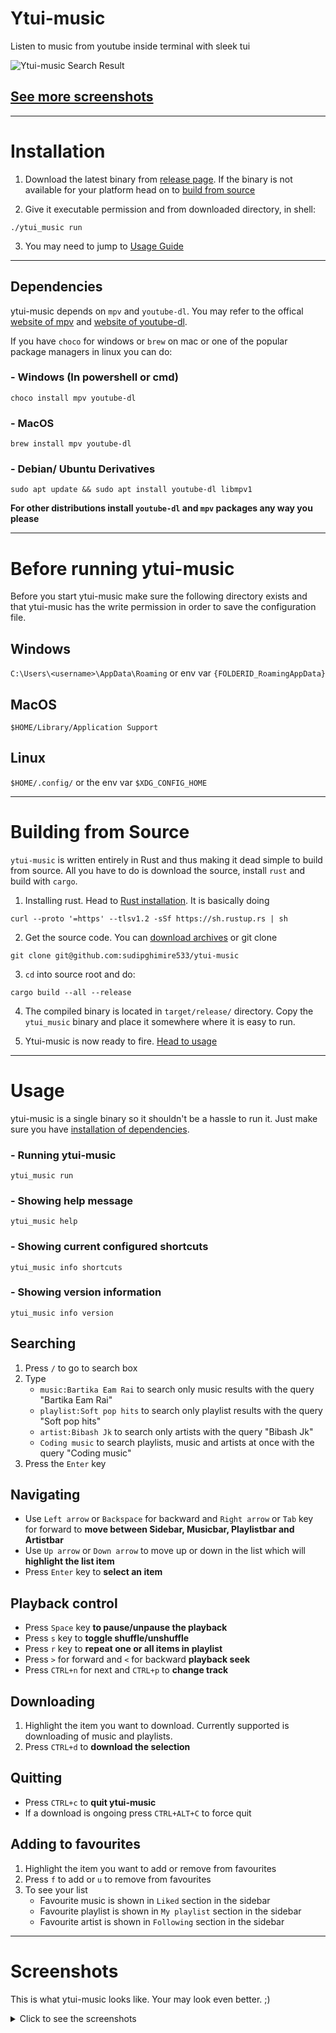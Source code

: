 # Ytui-music
Listen to music from youtube inside terminal with sleek tui

![Ytui-music Search Result](screenshots/search.png)

## [See more screenshots](#screenshots)

---

# Installation
1) Download the latest binary from [release page](https://github.com/sudipghimire533/ytui-music/releases/latest).
If the binary is not available for your platform head on to [build from source](#building-from-source)

2) Give it executable permission and from downloaded directory, in shell:
```
./ytui_music run
```
3) You may need to jump to [Usage Guide](#usage)

---

## Dependencies
ytui-music depends on `mpv` and `youtube-dl`. You may refer to the offical [website of mpv](https://mpv.io) and [website of youtube-dl](https://yt-dl.org).

If you have `choco` for windows or `brew` on mac or one of the popular package managers in linux you can do:

### - Windows (In powershell or cmd)
```
choco install mpv youtube-dl
```

### - MacOS
```
brew install mpv youtube-dl
```

### - Debian/ Ubuntu Derivatives
```
sudo apt update && sudo apt install youtube-dl libmpv1
```

**For other distributions install `youtube-dl` and `mpv` packages any way you please**

---

# Before running ytui-music
Before you start ytui-music make sure the following directory exists and that ytui-music has the write permission in order to save the configuration file.
## Windows
`C:\Users\<username>\AppData\Roaming` or env var `{FOLDERID_RoamingAppData}`

## MacOS
`$HOME/Library/Application Support`

## Linux
`$HOME/.config/` or the env var `$XDG_CONFIG_HOME`

---

# Building from Source
`ytui-music` is written entirely in Rust and thus making it dead simple to build from source. All you have to do is download the source, install `rust` and build with `cargo`.

1) Installing rust. Head to [Rust installation](https://www.rust-lang.org/tools/install). It is basically doing
```
curl --proto '=https' --tlsv1.2 -sSf https://sh.rustup.rs | sh
```
2) Get the source code. You can [download archives]() or git clone
```
git clone git@github.com:sudipghimire533/ytui-music
```

3) `cd` into source root and do:
```
cargo build --all --release
```

4) The compiled binary is located in `target/release/` directory. Copy the `ytui_music` binary and place it somewhere where it is easy to run.

5) Ytui-music is now ready to fire. [Head to usage](#usage)

---

# Usage

ytui-music is a single binary so it shouldn't be a hassle to run it. Just make sure you have [installation of dependencies](#dependencies).

### - Running ytui-music
```
ytui_music run
``` 
### - Showing help message
```
ytui_music help
```
### - Showing current configured shortcuts
```
ytui_music info shortcuts
```
### - Showing version information
```
ytui_music info version
```

## Searching
1) Press `/` to go to search box
2) Type
    - `music:Bartika Eam Rai` to search only music results with the query "Bartika Eam Rai"
    - `playlist:Soft pop hits` to search only playlist results with the query "Soft pop hits"
    - `artist:Bibash Jk` to search only artists with the query "Bibash Jk"
    - `Coding music` to search playlists, music and artists at once with the query "Coding music"
3) Press the `Enter` key

## Navigating
- Use `Left arrow` or `Backspace` for backward and `Right arrow` or `Tab` key for forward to **move between Sidebar, Musicbar, Playlistbar and Artistbar**
- Use `Up arrow` or `Down arrow` to move up or down in the list which will **highlight the list item**
- Press `Enter` key to **select an item**

## Playback control
- Press `Space` key **to pause/unpause the playback**
- Press `s` key to **toggle shuffle/unshuffle**
- Press `r` key to **repeat one or all items in playlist**
- Press `>` for forward and `<` for backward **playback seek**
- Press `CTRL+n` for next and `CTRL+p` to **change track**

## Downloading
1) Highlight the item you want to download. Currently supported is downloading of music and playlists.
2) Press `CTRL+d` to **download the selection**

## Quitting
- Press `CTRL+c` to **quit ytui-music**
- If a download is ongoing press `CTRL+ALT+C` to force quit

## Adding to favourites
1) Highlight the item you want to add or remove from favourites
2) Press `f` to add or `u` to remove from favourites
3) To see your list
    - Favourite music is shown in `Liked` section in the sidebar
    - Favourite playlist is shown in `My playlist` section in the sidebar
    - Favourite artist is shown in `Following` section in the sidebar

---

# Screenshots
This is what ytui-music looks like. Your may look even better. ;)
<details>

<summary> Click to see the screenshots</summary>

![Initial Screen](screenshots/initial-screen.png)
![Searching Music](screenshots/music-search.png)
![Search Results](screenshots/search.png)
![Responsive Ui](screenshots/small-screen.png)
![Music Info](screenshots/music-info.png)
![Playing Music](screenshots/playing.png)

</details>

